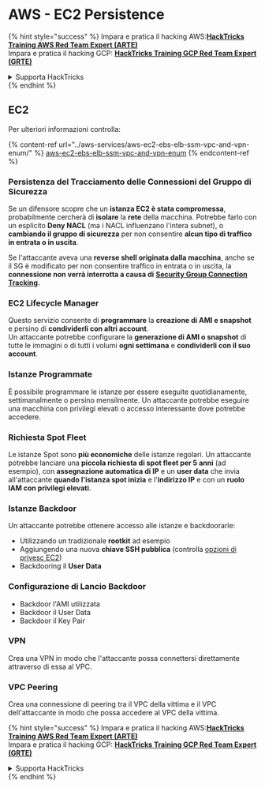 # AWS - EC2 Persistence

{% hint style="success" %}
Impara e pratica il hacking AWS:<img src="../../../.gitbook/assets/image (1).png" alt="" data-size="line">[**HackTricks Training AWS Red Team Expert (ARTE)**](https://training.hacktricks.xyz/courses/arte)<img src="../../../.gitbook/assets/image (1).png" alt="" data-size="line">\
Impara e pratica il hacking GCP: <img src="../../../.gitbook/assets/image (2).png" alt="" data-size="line">[**HackTricks Training GCP Red Team Expert (GRTE)**<img src="../../../.gitbook/assets/image (2).png" alt="" data-size="line">](https://training.hacktricks.xyz/courses/grte)

<details>

<summary>Supporta HackTricks</summary>

* Controlla i [**piani di abbonamento**](https://github.com/sponsors/carlospolop)!
* **Unisciti al** 💬 [**gruppo Discord**](https://discord.gg/hRep4RUj7f) o al [**gruppo telegram**](https://t.me/peass) o **seguici** su **Twitter** 🐦 [**@hacktricks\_live**](https://twitter.com/hacktricks\_live)**.**
* **Condividi trucchi di hacking inviando PR ai** [**HackTricks**](https://github.com/carlospolop/hacktricks) e [**HackTricks Cloud**](https://github.com/carlospolop/hacktricks-cloud) repos su github.

</details>
{% endhint %}

## EC2

Per ulteriori informazioni controlla:

{% content-ref url="../aws-services/aws-ec2-ebs-elb-ssm-vpc-and-vpn-enum/" %}
[aws-ec2-ebs-elb-ssm-vpc-and-vpn-enum](../aws-services/aws-ec2-ebs-elb-ssm-vpc-and-vpn-enum/)
{% endcontent-ref %}

### Persistenza del Tracciamento delle Connessioni del Gruppo di Sicurezza

Se un difensore scopre che un **istanza EC2 è stata compromessa**, probabilmente cercherà di **isolare** la **rete** della macchina. Potrebbe farlo con un esplicito **Deny NACL** (ma i NACL influenzano l'intera subnet), o **cambiando il gruppo di sicurezza** per non consentire **alcun tipo di traffico in entrata o in uscita**.

Se l'attaccante aveva una **reverse shell originata dalla macchina**, anche se il SG è modificato per non consentire traffico in entrata o in uscita, la **connessione non verrà interrotta a causa di** [**Security Group Connection Tracking**](https://docs.aws.amazon.com/AWSEC2/latest/UserGuide/security-group-connection-tracking.html)**.**

### EC2 Lifecycle Manager

Questo servizio consente di **programmare** la **creazione di AMI e snapshot** e persino di **condividerli con altri account**.\
Un attaccante potrebbe configurare la **generazione di AMI o snapshot** di tutte le immagini o di tutti i volumi **ogni settimana** e **condividerli con il suo account**.

### Istanze Programmate

È possibile programmare le istanze per essere eseguite quotidianamente, settimanalmente o persino mensilmente. Un attaccante potrebbe eseguire una macchina con privilegi elevati o accesso interessante dove potrebbe accedere.

### Richiesta Spot Fleet

Le istanze Spot sono **più economiche** delle istanze regolari. Un attaccante potrebbe lanciare una **piccola richiesta di spot fleet per 5 anni** (ad esempio), con **assegnazione automatica di IP** e un **user data** che invia all'attaccante **quando l'istanza spot inizia** e l'**indirizzo IP** e con un **ruolo IAM con privilegi elevati**.

### Istanze Backdoor

Un attaccante potrebbe ottenere accesso alle istanze e backdoorarle:

* Utilizzando un tradizionale **rootkit** ad esempio
* Aggiungendo una nuova **chiave SSH pubblica** (controlla [opzioni di privesc EC2](../aws-privilege-escalation/aws-ec2-privesc.md))
* Backdooring il **User Data**

### **Configurazione di Lancio Backdoor**

* Backdoor l'AMI utilizzata
* Backdoor il User Data
* Backdoor il Key Pair

### VPN

Crea una VPN in modo che l'attaccante possa connettersi direttamente attraverso di essa al VPC.

### VPC Peering

Crea una connessione di peering tra il VPC della vittima e il VPC dell'attaccante in modo che possa accedere al VPC della vittima.

{% hint style="success" %}
Impara e pratica il hacking AWS:<img src="../../../.gitbook/assets/image (1).png" alt="" data-size="line">[**HackTricks Training AWS Red Team Expert (ARTE)**](https://training.hacktricks.xyz/courses/arte)<img src="../../../.gitbook/assets/image (1).png" alt="" data-size="line">\
Impara e pratica il hacking GCP: <img src="../../../.gitbook/assets/image (2).png" alt="" data-size="line">[**HackTricks Training GCP Red Team Expert (GRTE)**<img src="../../../.gitbook/assets/image (2).png" alt="" data-size="line">](https://training.hacktricks.xyz/courses/grte)

<details>

<summary>Supporta HackTricks</summary>

* Controlla i [**piani di abbonamento**](https://github.com/sponsors/carlospolop)!
* **Unisciti al** 💬 [**gruppo Discord**](https://discord.gg/hRep4RUj7f) o al [**gruppo telegram**](https://t.me/peass) o **seguici** su **Twitter** 🐦 [**@hacktricks\_live**](https://twitter.com/hacktricks\_live)**.**
* **Condividi trucchi di hacking inviando PR ai** [**HackTricks**](https://github.com/carlospolop/hacktricks) e [**HackTricks Cloud**](https://github.com/carlospolop/hacktricks-cloud) repos su github.

</details>
{% endhint %}
